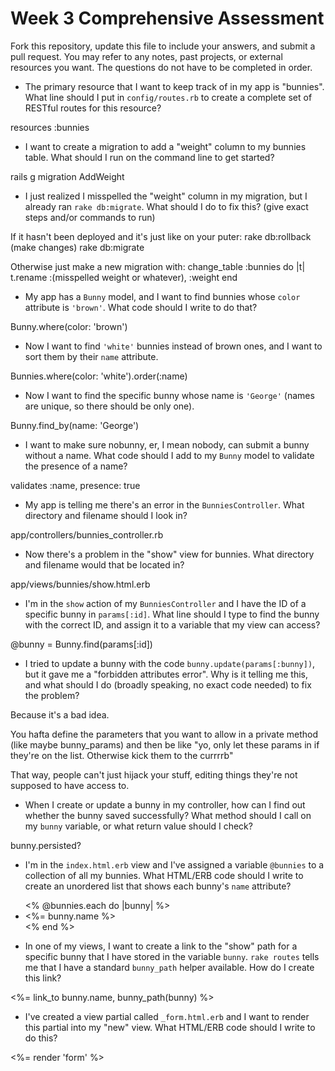 # Week 3 Comprehensive Assessment

Fork this repository, update this file to include your answers, and submit a pull request. You may refer to any notes, past projects, or external resources you want. The questions do not have to be completed in order.

* The primary resource that I want to keep track of in my app is "bunnies". What line should I put in `config/routes.rb` to create a complete set of RESTful routes for this resource?

resources :bunnies


* I want to create a migration to add a "weight" column to my bunnies table. What should I run on the command line to get started?

rails g migration AddWeight


* I just realized I misspelled the "weight" column in my migration, but I already ran `rake db:migrate`. What should I do to fix this? (give exact steps and/or commands to run)

If it hasn't been deployed and it's just like on your puter:
rake db:rollback
(make changes)
rake db:migrate

Otherwise just make a new migration with:
change_table :bunnies do |t|
  t.rename :(misspelled weight or whatever), :weight
end


* My app has a `Bunny` model, and I want to find bunnies whose `color` attribute is `'brown'`. What code should I write to do that?

Bunny.where(color: 'brown')


* Now I want to find `'white'` bunnies instead of brown ones, and I want to sort them by their `name` attribute.

Bunnies.where(color: 'white').order(:name)

* Now I want to find the specific bunny whose name is `'George'` (names are unique, so there should be only one).

Bunny.find_by(name: 'George')


* I want to make sure nobunny, er, I mean nobody, can submit a bunny without a name. What code should I add to my `Bunny` model to validate the presence of a name?

validates :name, presence: true


* My app is telling me there's an error in the `BunniesController`. What directory and filename should I look in?

app/controllers/bunnies_controller.rb


* Now there's a problem in the "show" view for bunnies. What directory and filename would that be located in?

app/views/bunnies/show.html.erb


* I'm in the `show` action of my `BunniesController` and I have the ID of a specific bunny in `params[:id]`. What line should I type to find the bunny with the correct ID, and assign it to a variable that my view can access?

@bunny = Bunny.find(params[:id])


* I tried to update a bunny with the code `bunny.update(params[:bunny])`, but it gave me a "forbidden attributes error". Why is it telling me this, and what should I do (broadly speaking, no exact code needed) to fix the problem?

Because it's a bad idea.

You hafta define the parameters that you want to allow in a private method (like maybe bunny_params) and then be like "yo, only let these params in if they're on the list. Otherwise kick them to the currrrb"

That way, people can't just hijack your stuff, editing things they're not supposed to have access to.


* When I create or update a bunny in my controller, how can I find out whether the bunny saved successfully? What method should I call on my `bunny` variable, or what return value should I check?

bunny.persisted?


* I'm in the `index.html.erb` view and I've assigned a variable `@bunnies` to a collection of all my bunnies. What HTML/ERB code should I write to create an unordered list that shows each bunny's `name` attribute?

<ul>
<% @bunnies.each do |bunny| %>
  <li>
    <%= bunny.name %>
  </li>
<% end %>
</ul>

* In one of my views, I want to create a link to the "show" path for a specific bunny that I have stored in the variable `bunny`. `rake routes` tells me that I have a standard `bunny_path` helper available. How do I create this link?

<%= link_to bunny.name, bunny_path(bunny) %>


* I've created a view partial called `_form.html.erb` and I want to render this partial into my "new" view. What HTML/ERB code should I write to do this?


<%= render 'form' %>



